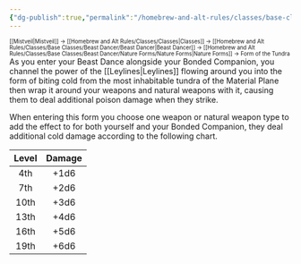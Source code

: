 ```yaml
---
{"dg-publish":true,"permalink":"/homebrew-and-alt-rules/classes/base-classes/beast-dancer/nature-forms/form-of-the-tundra/"}
---
```


<sup><sup>[[Mistveil\|Mistveil]] → [[Homebrew and Alt Rules/Classes/Classes\|Classes]] → [[Homebrew and Alt Rules/Classes/Base Classes/Beast Dancer/Beast Dancer\|Beast Dancer]] → [[Homebrew and Alt Rules/Classes/Base Classes/Beast Dancer/Nature Forms/Nature Forms\|Nature Forms]] → Form of the Tundra</sup></sup>
As you enter your Beast Dance alongside your Bonded Companion, you channel the power of the [[Leylines\|Leylines]] flowing around you into the form of biting cold from the most inhabitable tundra of the Material Plane then wrap it around your weapons and natural weapons with it, causing them to deal additional poison damage when they strike.

When entering this form you choose one weapon or natural weapon type to add the effect to for both yourself and your Bonded Companion, they deal additional cold damage according to the following chart. 

| **Level** | **Damage** |
|:----------:|:-----------:|
|    4th     |    +1d6     |
|    7th     |    +2d6     |
|    10th    |    +3d6     |
|    13th    |    +4d6     |
|    16th    |    +5d6     |
|    19th    |    +6d6     |